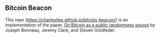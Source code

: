 ## Bitcoin Beacon
This repo (https://charlesjlee.github.io/bitcoin-beacon/) is an implementation of the paper, [On Bitcoin as a public randomness source](https://eprint.iacr.org/2015/1015.pdf) by Joseph Bonneau, Jeremy Clark, and Steven Goldfeder.

